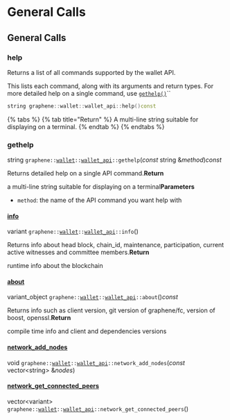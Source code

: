 # General Calls

## General Calls

### help

Returns a list of all commands supported by the wallet API.

This lists each command, along with its arguments and return types. For more detailed help on a single command, use [`gethelp()`](general-calls.md#gethelp)\`\`

```cpp
string graphene::wallet::wallet_api::help()const
```

{% tabs %}
{% tab title="Return" %}
A multi-line string suitable for displaying on a terminal.
{% endtab %}
{% endtabs %}

### gethelp

string `graphene::`[`wallet`](https://dev.bitshares.works/en/master/api/namespaces/wallet.html#_CPPv4N8graphene6walletE)`::`[`wallet_api`](https://dev.bitshares.works/en/master/api/namespaces/wallet.html#_CPPv4N8graphene6wallet10wallet_apiE)`::gethelp`\(_const_ string &_method_\)_const_  


Returns detailed help on a single API command.**Return**

a multi-line string suitable for displaying on a terminal**Parameters**

* `method`: the name of the API command you want help with

#### [info](https://dev.bitshares.works/en/master/api/wallet_api.html?highlight=set_voting_proxy#id5)

variant `graphene::`[`wallet`](https://dev.bitshares.works/en/master/api/namespaces/wallet.html#_CPPv4N8graphene6walletE)`::`[`wallet_api`](https://dev.bitshares.works/en/master/api/namespaces/wallet.html#_CPPv4N8graphene6wallet10wallet_apiE)`::info`\(\)  


Returns info about head block, chain\_id, maintenance, participation, current active witnesses and committee members.**Return**

runtime info about the blockchain

#### [about](https://dev.bitshares.works/en/master/api/wallet_api.html?highlight=set_voting_proxy#id6)

variant\_object `graphene::`[`wallet`](https://dev.bitshares.works/en/master/api/namespaces/wallet.html#_CPPv4N8graphene6walletE)`::`[`wallet_api`](https://dev.bitshares.works/en/master/api/namespaces/wallet.html#_CPPv4N8graphene6wallet10wallet_apiE)`::about`\(\)_const_  


Returns info such as client version, git version of graphene/fc, version of boost, openssl.**Return**

compile time info and client and dependencies versions

#### [network\_add\_nodes](https://dev.bitshares.works/en/master/api/wallet_api.html?highlight=set_voting_proxy#id7)

void `graphene::`[`wallet`](https://dev.bitshares.works/en/master/api/namespaces/wallet.html#_CPPv4N8graphene6walletE)`::`[`wallet_api`](https://dev.bitshares.works/en/master/api/namespaces/wallet.html#_CPPv4N8graphene6wallet10wallet_apiE)`::network_add_nodes`\(_const_ vector&lt;string&gt; &_nodes_\)  


#### [network\_get\_connected\_peers](https://dev.bitshares.works/en/master/api/wallet_api.html?highlight=set_voting_proxy#id8)

vector&lt;variant&gt; `graphene::`[`wallet`](https://dev.bitshares.works/en/master/api/namespaces/wallet.html#_CPPv4N8graphene6walletE)`::`[`wallet_api`](https://dev.bitshares.works/en/master/api/namespaces/wallet.html#_CPPv4N8graphene6wallet10wallet_apiE)`::network_get_connected_peers`\(\)

